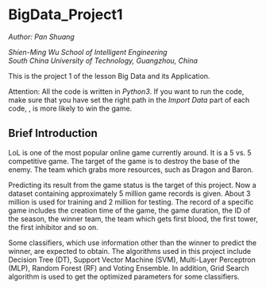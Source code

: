 # BigData_Project1
_Author: Pan Shuang_

_Shien-Ming Wu School of Intelligent Engineering_    
_South China University of Technology, Guangzhou, China_


This is the project 1 of the lesson Big Data and its Application.

Attention: All the code is written in _Python3_. If you want to run the code, make sure that you have set the right path in the _Import Data_ part of each code, , is more likely to win the game.

## Brief Introduction
LoL is one of the most popular online game currently around. It is a 5 vs. 5 competitive game. The target of the game is to destroy the base of the enemy. The team which grabs more resources, such as Dragon and Baron. 

Predicting its result from the game status is the target of this project. Now a dataset containing approximately 5 million game records is given. About 3 million is used for training and 2 million for testing. The record of a specific game includes the creation time of the game, the game duration, the ID of the season, the winner team, the team which gets first blood, the first tower, the first inhibitor and so on.

Some classifiers, which use information other than the winner to predict the winner, are expected to obtain. The algorithms used in this project include Decision Tree (DT), Support Vector Machine (SVM), Multi-Layer Perceptron (MLP), Random Forest (RF) and Voting Ensemble. In addition, Grid Search algorithm is used to get the optimized parameters for some classifiers.
